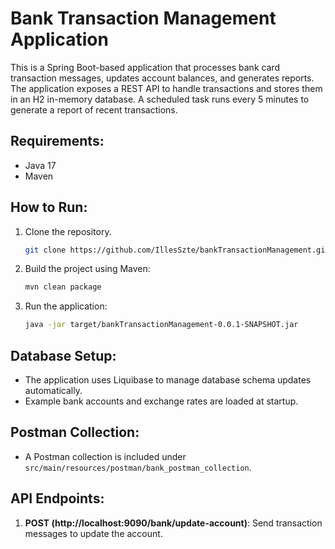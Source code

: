 # Bank Transaction Management Application

This is a Spring Boot-based application that processes bank card transaction messages, updates account balances, and generates reports. The application exposes a REST API to handle transactions and stores them in an H2 in-memory database. A scheduled task runs every 5 minutes to generate a report of recent transactions.

## Requirements:
- Java 17
- Maven

## How to Run:
1. Clone the repository.
   ```bash
   git clone https://github.com/IllesSzte/bankTransactionManagement.git
3. Build the project using Maven:
   ```bash
   mvn clean package
4. Run the application:
   ```bash
   java -jar target/bankTransactionManagement-0.0.1-SNAPSHOT.jar

## Database Setup:
- The application uses Liquibase to manage database schema updates automatically.
- Example bank accounts and exchange rates are loaded at startup.

## Postman Collection:
- A Postman collection is included under `src/main/resources/postman/bank_postman_collection`.

## API Endpoints:
1. **POST (http://localhost:9090/bank/update-account)**: Send transaction messages to update the account.

